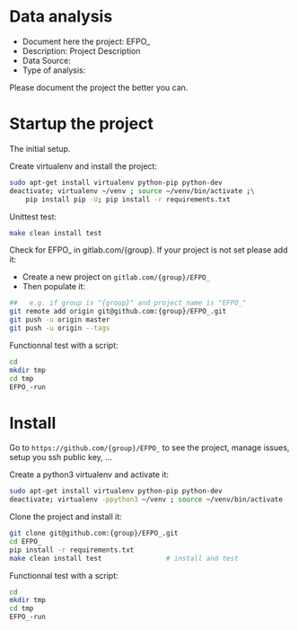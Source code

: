 # Data analysis
- Document here the project: EFPO_
- Description: Project Description
- Data Source:
- Type of analysis:

Please document the project the better you can.

# Startup the project

The initial setup.

Create virtualenv and install the project:
```bash
sudo apt-get install virtualenv python-pip python-dev
deactivate; virtualenv ~/venv ; source ~/venv/bin/activate ;\
    pip install pip -U; pip install -r requirements.txt
```

Unittest test:
```bash
make clean install test
```

Check for EFPO_ in gitlab.com/{group}.
If your project is not set please add it:

- Create a new project on `gitlab.com/{group}/EFPO_`
- Then populate it:

```bash
##   e.g. if group is "{group}" and project_name is "EFPO_"
git remote add origin git@github.com:{group}/EFPO_.git
git push -u origin master
git push -u origin --tags
```

Functionnal test with a script:

```bash
cd
mkdir tmp
cd tmp
EFPO_-run
```

# Install

Go to `https://github.com/{group}/EFPO_` to see the project, manage issues,
setup you ssh public key, ...

Create a python3 virtualenv and activate it:

```bash
sudo apt-get install virtualenv python-pip python-dev
deactivate; virtualenv -ppython3 ~/venv ; source ~/venv/bin/activate
```

Clone the project and install it:

```bash
git clone git@github.com:{group}/EFPO_.git
cd EFPO_
pip install -r requirements.txt
make clean install test                # install and test
```
Functionnal test with a script:

```bash
cd
mkdir tmp
cd tmp
EFPO_-run
```
